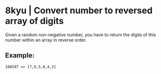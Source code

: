 # 8kyu | Convert number to reversed array of digits


Given a random non-negative number, you have to return the digits of this number within an array in reverse order.


## Example:

```
348597 => [7,9,5,8,4,3]
```
